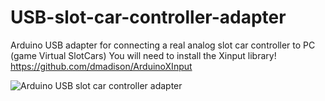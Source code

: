 # USB-slot-car-controller-adapter
Arduino USB adapter for connecting a real analog slot car controller to PC (game Virtual SlotCars) 
You will need to install the Xinput library! https://github.com/dmadison/ArduinoXInput

![Arduino USB slot car controller adapter](https://user-images.githubusercontent.com/79975566/110115795-e2f29280-7db6-11eb-8291-1a106a69b19b.png)

